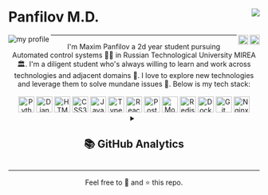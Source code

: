 <!-- Header -->
<div class="Header">
  <img align="right"
    src="https://readme-typing-svg.herokuapp.com?color=%2380AFF7&center=true&vCenter=true&lines=Hi+there!;I+love+programming+📝" />
  <h1>Panfilov M.D.</h1>
  <img align="left" src="https://komarev.com/ghpvc/?username=mdpanf&color=003153" alt="my profile" />
  <a href="https://vk.com/mdpanf">
    <img align="right" alt="MDPanf | VK" width="20px" src="https://cdn.worldvectorlogo.com/logos/vk-com-logo.svg" />
  </a>
  <a href="https://t.me/mdpanf">
    <img align="right" alt="MDPanf | Telegram" width="20px"
      src="https://cdn.worldvectorlogo.com/logos/telegram-1.svg" />
  </a>
  <hr>
</div>

<!-- About -->
<div align="center" class="About">
  I'm Maxim Panfilov a 2d year student pursuing Automated control systems 👨‍🎓 in Russian Technological University
  MIREA 🏛. I'm a diligent student who's always willing to learn and work across technologies and adjacent domains 💫. I
  love to explore new technologies and leverage them to solve mundane issues 👀. Below is my tech stack:
</div>
<br />

<!-- Info -->
<div align="center" class="Info">
  <img alt="Python" height="32px" src="https://cdn.worldvectorlogo.com/logos/python-5.svg" />
  <img alt="Django" height="32px" src="https://cdn.worldvectorlogo.com/logos/django.svg" />

  <img alt="HTML5" height="32px" src="https://cdn.worldvectorlogo.com/logos/html-1.svg" />
  <img alt="CSS3" height="32px" src="https://cdn.worldvectorlogo.com/logos/css-3.svg" />

  <img alt="Javascript" height="32px" src="https://cdn.worldvectorlogo.com/logos/logo-javascript.svg" />
  <img alt="Typescript" height="32px" src="https://cdn.worldvectorlogo.com/logos/typescript.svg" />
  <img alt="React" height="32px" src="https://cdn.worldvectorlogo.com/logos/react-2.svg" />

  <img alt="PostgreSQL" height="32px" src="https://cdn.worldvectorlogo.com/logos/postgresql.svg" />
  <img alt="MongoDB" height="32px" src="https://cdn.worldvectorlogo.com/logos/mongodb-icon-1.svg" />
  <img alt="Redis" height="32px" src="https://cdn.worldvectorlogo.com/logos/redis.svg" />

  <img alt="Docker" height="32px" src="https://cdn.worldvectorlogo.com/logos/docker.svg" />
  <img alt="Git" height="32px" src="https://cdn.worldvectorlogo.com/logos/git-icon.svg" />
  <img alt="Nginx" height="32px" src="https://cdn.worldvectorlogo.com/logos/nginx-1.svg" />
  <br />
</div>


<!-- Stats -->
<div align="center" class="Stats">
  <details>
    <summary>
      <h2>📚 GitHub Analytics</h2>
    </summary>
    <h3>📊 Stats</h3>
    <p align="center">
      <a target="_blank" rel="noopener noreferrer" href="https://github.com/anuraghazra/github-readme-stats">
        <img align="center"
          src="https://github-readme-stats.vercel.app/api?username=mdpanf&hide_border=true&theme=ayu-mirage&hide=prs,contribs&show_icons=true&count_private=true"
          alt="Anurag's github stats mdp" />
      </a>
      <a target="_blank" rel="noopener noreferrer" href="https://github.com/anuraghazra/github-readme-stats">
        <img align="center"
          src="https://github-readme-stats.vercel.app/api/top-langs/?username=mdpanf&layout=compact&exclude_repo=mdpanf.github.io&hide_border=true&theme=ayu-mirage&count_private=true"
          alt="Top langs mdp" />
      </a>
    </p>
    <h3>💛 Fav repos</h3>
    <p align="center">
      <a target="_blank" rel="noopener noreferrer" href="https://github.com/mdpanf/gh_avatars">
        <img
          src="https://github-readme-stats.vercel.app/api/pin/?username=mdpanf&repo=gh-avatars&show_icons=true&include_all_commits=true&hide_border=true&theme=ayu-mirage&show_owner=true"
          alt="startup-notifier" />
      </a>
      <a target="_blank" rel="noopener noreferrer" href="https://github.com/mdpanf/tgm-startup-notifier">
        <img
          src="https://github-readme-stats.vercel.app/api/pin/?username=mdpanf&repo=tgm-startup-notifier&show_icons=true&include_all_commits=true&hide_border=true&theme=ayu-mirage&show_owner=true"
          alt="startup-notifier" />
      </a>
    </p>
    <h3>🏆 Trophies</h3>
    <p align="center">
      <a target="_blank" rel="noopener noreferrer" href="https://github.com/ryo-ma/github-profile-trophy">
        <img src="https://github-profile-trophy.vercel.app/?username=mdpanf&theme=nord&no-frame=true" alt="trophies" />
      </a>
    </p>
  </details>
</div>

<hr>
<p align="center">Feel free to 🍴 and ⭐ this repo.</p>
